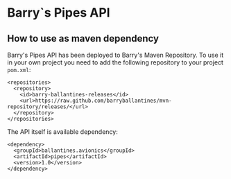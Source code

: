 # Barry`s Pipes API

## How to use as maven dependency

Barry's Pipes API has been deployed to Barry's Maven Repository. To use it in your own project you need to add the 
following repository to your project ```pom.xml```:

    <repositories>
      <repository>
        <id>barry-ballantines-releases</id>
        <url>https://raw.github.com/barryballantines/mvn-repository/releases/</url>
      </repository>
    </repositories>
    
The API itself is available dependency:

    <dependency>
      <groupId>ballantines.avionics</groupId>
      <artifactId>pipes</artifactId>
      <version>1.0</version>
    </dependency>
    